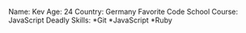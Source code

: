 Name: Kev
Age: 24
Country: Germany
Favorite Code School Course: JavaScript
Deadly Skills:
*Git
*JavaScript
*Ruby
